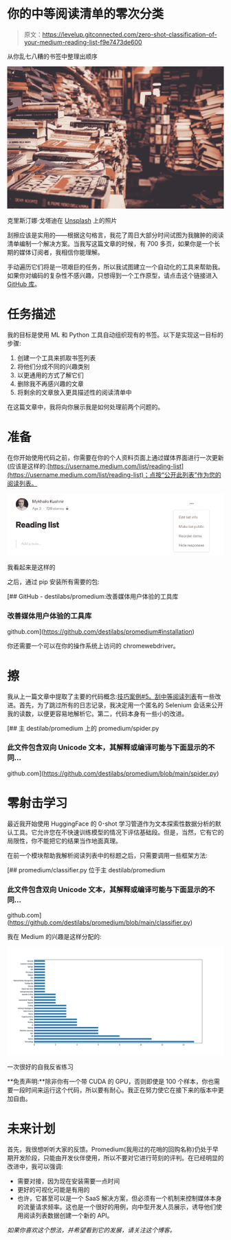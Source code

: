 # 你的中等阅读清单的零次分类

> 原文：<https://levelup.gitconnected.com/zero-shot-classification-of-your-medium-reading-list-f9e7473de600>

从你乱七八糟的书签中整理出顺序

![](img/db9ca42c29ff9774dca16baa562c54c9.png)

克里斯汀娜·戈塔迪在 [Unsplash](https://unsplash.com/s/photos/pile-of-books?utm_source=unsplash&utm_medium=referral&utm_content=creditCopyText) 上的照片

刮擦应该是实用的——根据这句格言，我花了周日大部分时间试图为我臃肿的阅读清单编制一个解决方案。当我写这篇文章的时候，有 700 多页，如果你是一个长期的媒体订阅者，我相信你能理解。

手动遍历它们将是一项艰巨的任务，所以我试图建立一个自动化的工具来帮助我。如果你对编码的复杂性不感兴趣，只想得到一个工作原型，请点击这个链接进入 [GitHub 库](https://github.com/destilabs/promedium)。

# 任务描述

我的目标是使用 ML 和 Python 工具自动组织现有的书签。以下是实现这一目标的步骤:

1.  创建一个工具来抓取书签列表
2.  将他们分成不同的兴趣类别
3.  以更通用的方式了解它们
4.  删除我不再感兴趣的文章
5.  将剩余的文章放入更具描述性的阅读清单中

在这篇文章中，我将向你展示我是如何处理前两个问题的。

# 准备

在你开始使用代码之前，你需要在你的个人资料页面上通过媒体界面进行一次更新(应该是这样的:[https://username.medium.com/list/reading-list](https://username.medium.com/list/reading-list)；点按“公开此列表”作为您的阅读列表。

![](img/3c5881d11eb4668864d69d38b53bdd66.png)

我看起来是这样的

之后，通过 pip 安装所有需要的包:

[](https://github.com/destilabs/promedium#installation) [## GitHub - destilabs/promedium:改善媒体用户体验的工具库

### 改善媒体用户体验的工具库

github.com](https://github.com/destilabs/promedium#installation) 

你还需要一个可以在你的操作系统上访问的 chromewebdriver。

# 擦

我从上一篇文章中提取了主要的代码概念:[技巧案例#5。刮中等阅读列表](/trickycases-5-scrape-medium-reading-list-47b7ec354616)有一些改进。首先，为了跳过所有的日志记录，我决定用一个匿名的 Selenium 会话来公开我的读数，以便更容易地解析它。第二，代码本身有一些小的改进。

[](https://github.com/destilabs/promedium/blob/main/spider.py) [## 主 destilab/promedium 上的 promedium/spider.py

### 此文件包含双向 Unicode 文本，其解释或编译可能与下面显示的不同…

github.com](https://github.com/destilabs/promedium/blob/main/spider.py) 

# 零射击学习

最近我开始使用 HuggingFace 的 0-shot 学习管道作为文本探索性数据分析的默认工具。它允许您在不快速训练模型的情况下评估基础段。但是，当然，它有它的局限性，你不能把它的结果当作地面真理。

在前一个模块帮助我解析阅读列表中的标题之后，只需要调用一些框架方法:

[](https://github.com/destilabs/promedium/blob/main/classifier.py) [## promedium/classifier.py 位于主 destilab/promedium

### 此文件包含双向 Unicode 文本，其解释或编译可能与下面显示的不同…

github.com](https://github.com/destilabs/promedium/blob/main/classifier.py) 

我在 Medium 的兴趣是这样分配的:

![](img/cf3ecefe574328684997f2364b410d74.png)

一次很好的自我反省练习

**免责声明:**除非你有一个带 CUDA 的 GPU，否则即使是 100 个样本，你也需要一段时间来运行这个代码，所以要有耐心。我正在努力使它在接下来的版本中更加自由。

# 未来计划

首先，我很想听听大家的反馈。Promedium(我用过的花哨的回购名称)仍处于早期开发阶段，只能由开发伙伴使用，所以不要对它进行苛刻的评判。在已经明显的改进中，我可以强调:

*   需要对接，因为现在安装需要一点时间
*   更好的可视化可能是有用的
*   也许，它甚至可以是一个 SaaS 解决方案，但必须有一个机制来控制媒体本身的流量请求频率。这也是一个很好的用例，向中型开发人员展示，诱导他们使用阅读列表数据创建一个新的 API。

*如果你喜欢这个想法，并希望看到它的发展，请关注这个博客。*